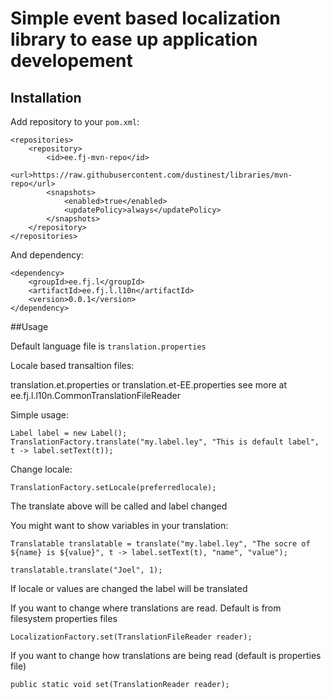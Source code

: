 # Simple event based localization library to ease up application developement

## Installation

Add repository to your ``pom.xml``:

	<repositories>
		<repository>
			<id>ee.fj-mvn-repo</id>
			<url>https://raw.githubusercontent.com/dustinest/libraries/mvn-repo</url>
			<snapshots>
				<enabled>true</enabled>
				<updatePolicy>always</updatePolicy>
			</snapshots>
		</repository>
	</repositories>

And dependency:

	<dependency>
		<groupId>ee.fj.l</groupId>
		<artifactId>ee.fj.l.l10n</artifactId>
		<version>0.0.1</version>
	</dependency>

##Usage

Default language file is ``translation.properties``

Locale based transaltion files:

translation.et.properties or translation.et-EE.properties see more at ee.fj.l.l10n.CommonTranslationFileReader

Simple usage:

	Label label = new Label();
	TranslationFactory.translate("my.label.ley", "This is default label", t -> label.setText(t));

Change locale:

	TranslationFactory.setLocale(preferredlocale);

The translate above will be called and label changed

You might want to show variables in your translation:

	Translatable translatable = translate("my.label.ley", "The socre of ${name} is ${value}", t -> label.setText(t), "name", "value");

	translatable.translate("Joel", 1);

If locale or values are changed the label will be translated

If you want to change where translations are read. Default is from filesystem properties files

	LocalizationFactory.set(TranslationFileReader reader);

If you want to change how translations are being read (default is properties file) 

	public static void set(TranslationReader reader);
